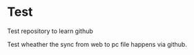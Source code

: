 # Test
Test repository to learn github

Test wheather the sync from web to pc file happens via github.
